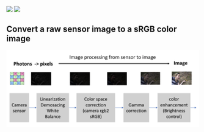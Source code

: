 ![](https://img.shields.io/badge/language-matlab-orange.svg)
[![](https://img.shields.io/badge/联系-click_for_contact-blue.svg)](https://github.com/l5shi/__Overview__/blob/master/thanks/README.md)


## Convert a raw sensor image to a sRGB color image


![RGB image](./img/detail.png?raw=true) 
